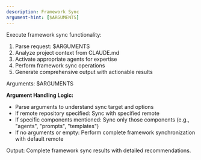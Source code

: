 ```yaml
---
description: Framework Sync
argument-hint: [$ARGUMENTS]
---
```


Execute framework sync functionality:

1. Parse request: $ARGUMENTS
2. Analyze project context from CLAUDE.md
3. Activate appropriate agents for expertise
4. Perform framework sync operations
5. Generate comprehensive output with actionable results

Arguments: $ARGUMENTS

**Argument Handling Logic:**
- Parse arguments to understand sync target and options
- If remote repository specified: Sync with specified remote
- If specific components mentioned: Sync only those components (e.g., "agents", "prompts", "templates")
- If no arguments or empty: Perform complete framework synchronization with default remote

Output: Complete framework sync results with detailed recommendations.
